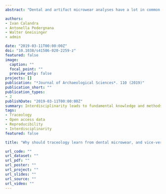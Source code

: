 ```yaml
---
abstract: "Dental and artifact microwear analyses have a lot in common regarding the questions they address, their de- velopmental history and their issues. However, few paleontologists and archeologists are aware of this, and even those who are, do not take into account most of the methodological insights from the other field. In this focus article, we briefly review the main developmental steps of both methods, highlight how similar their histories are and how combining methodological developments can improve both research fields. In both cases, the traditional analyses have been strongly criticized mainly because of their subjectivity and their lack of repeatability and reproducibility. Quantitative surface texture analyses have been proposed in response, re- sulting in dental microwear texture analysis (DMTA) and quantitative artifact microwear analysis (QAMA). DMTA is however a more mature method than QAMA and is well supported within the paleontological community. In this paper, focused on the methodological framework of both fields, we address this topic by arguing that traceologists could borrow a lot from DMTA; this would allow QAMA to become an established method much more quickly. Dental microwear analysts can also learn from traceology, especially regarding sample prepara- tion, experimentation and residue analysis. We hope that this focus article will stimulate more awareness, exchange and collaboration between pa- leontologists and archeologists, and especially between dental and artifact microwear analysts. Paleontology, archeology and the field of surface analysis as a whole would all benefit from such cooperation."

authors:
- Ivan Calandra
- Antonella Pedergnana
- Walter Gneisinger
- admin

date: "2019-03-11T00:00:00Z"
doi: "10.1038/s41586-020-2259-z"
featured: false
image:
  caption: ""
  focal_point: ""
  preview_only: false
projects: []
publication: "*Journal of Archaeological Sciences*. 110 (2019)"
publication_short: ""
publication_types:
- 2
publishDate: "2019-03-11T00:00:00Z"
summary: Interdisciplinarity leads to fundamental knowledge and methods combination between disciplines. Having this in mind, in this paper we track all major theoretical and methodological developments on two closed-related disciplines, dental microwear and use-wear. The main goal here was to discuss how the two disciplines improved and, at the same time, how much still need to be done in order to combine both methodologies and approaches. While methods seems to that have been established in one discipline, they tend to be marginally applied in the other.
tags:
- Traceology
- Open access data
- Reproducibility
- Interdisciplinarity
featured: false

title: "Why should traceology learn from dental microwear, and vice-versa?"

url_code: ""
url_dataset: ""
url_pdf: ""
url_poster: ""
url_project: ""
url_slides: ""
url_source: ""
url_video: ""
---
```

